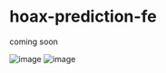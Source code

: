 # hoax-prediction-fe
coming soon

![image](https://github.com/gatotbima1104/hoax-prediction-fe/assets/73319544/90ac9805-e8a0-4ce4-8adb-ae5f39086273)
![image](https://github.com/gatotbima1104/hoax-prediction-fe/assets/73319544/044cd900-d1b3-42c5-b400-3d5f272866bc)
